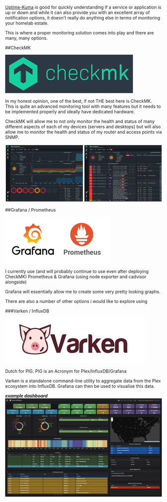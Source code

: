 [Uptime-Kuma](https://docs.xanderman.co.uk/kuma/) is good for quickly understanding if a service or application is up or down and while it can also provide you with an excellent array of notification options, it doesn't really do anything else in terms of monitoring your homelab estate.

This is where a proper monitoring solution comes into play and there are many, many options.

##CheckMK

![](images/checkmk.png)

In my honest opinion, one of the best, if not THE best here is CheckMK.  This is quite an advanced monitoring tool with many features but it needs to be implemented properly and ideally have dedicated hardware.

CheckMK will allow me to not only monitor the health and status of many different aspects of each of my devices (servers and desktops) but will also allow me to monitor the health and status of my router and access points via SNMP.

![](<images/checkmk dash.png>)

##Grafana / Prometheus

![](images/grafana.png)

I currently use (and will probably continue to use even after deploying CheckMK) Prometheus & Grafana (using node exporter and cadvisor alongside)

Grafana will essentially allow me to create some very pretty looking graphs.

There are also a number of other options i would like to explore using

###Varken / InfluxDB

![](images/varken.jpg)

Dutch for PIG. PIG is an Acronym for Plex/InfluxDB/Grafana

Varken is a standalone command-line utility to aggregate data from the Plex ecosystem into InfluxDB.
Grafana can then be used to visualise this data.

***example dashboard***   
![](<images/varken example dash.png>)



